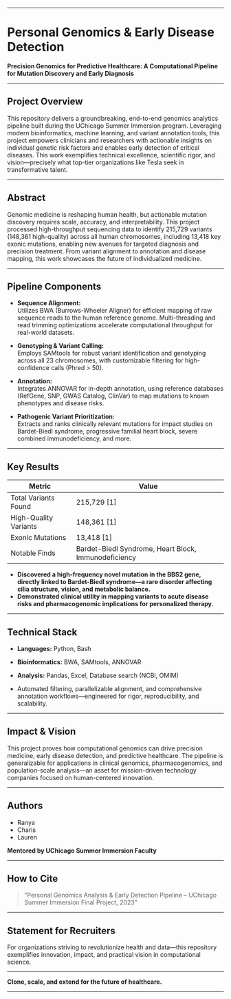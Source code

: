 ***

# Personal Genomics & Early Disease Detection

**Precision Genomics for Predictive Healthcare: A Computational Pipeline for Mutation Discovery and Early Diagnosis**

***

## Project Overview

This repository delivers a groundbreaking, end-to-end genomics analytics pipeline built during the UChicago Summer Immersion program. Leveraging modern bioinformatics, machine learning, and variant annotation tools, this project empowers clinicians and researchers with actionable insights on individual genetic risk factors and enables early detection of critical diseases. This work exemplifies technical excellence, scientific rigor, and vision—precisely what top-tier organizations like Tesla seek in transformative talent.

***

## Abstract

Genomic medicine is reshaping human health, but actionable mutation discovery requires scale, accuracy, and interpretability. This project processed high-throughput sequencing data to identify 215,729 variants (148,361 high-quality) across all human chromosomes, including 13,418 key exonic mutations, enabling new avenues for targeted diagnosis and precision treatment. From variant alignment to annotation and disease mapping, this work showcases the future of individualized medicine.

***

## Pipeline Components

- **Sequence Alignment:**  
  Utilizes BWA (Burrows-Wheeler Aligner) for efficient mapping of raw sequence reads to the human reference genome. Multi-threading and read trimming optimizations accelerate computational throughput for real-world datasets.
  
- **Genotyping & Variant Calling:**  
  Employs SAMtools for robust variant identification and genotyping across all 23 chromosomes, with customizable filtering for high-confidence calls (Phred > 50).

- **Annotation:**  
  Integrates ANNOVAR for in-depth annotation, using reference databases (RefGene, SNP, GWAS Catalog, ClinVar) to map mutations to known phenotypes and disease risks.

- **Pathogenic Variant Prioritization:**  
  Extracts and ranks clinically relevant mutations for impact studies on Bardet-Biedl syndrome, progressive familial heart block, severe combined immunodeficiency, and more.

***

## Key Results

| Metric                  | Value                         |
|-------------------------|------------------------------|
| Total Variants Found    | 215,729 [1]           |
| High-Quality Variants   | 148,361 [1]           |
| Exonic Mutations        | 13,418  [1]           |
| Notable Finds           | Bardet-Biedl Syndrome, Heart Block, Immunodeficiency|

- **Discovered a high-frequency novel mutation in the BBS2 gene, directly linked to Bardet-Biedl syndrome—a rare disorder affecting cilia structure, vision, and metabolic balance.**
- **Demonstrated clinical utility in mapping variants to acute disease risks and pharmacogenomic implications for personalized therapy.**

***

## Technical Stack

- **Languages:** Python, Bash
- **Bioinformatics:** BWA, SAMtools, ANNOVAR
- **Analysis:** Pandas, Excel, Database search (NCBI, OMIM)

- Automated filtering, parallelizable alignment, and comprehensive annotation workflows—engineered for rigor, reproducibility, and scalability.

***

## Impact & Vision

This project proves how computational genomics can drive precision medicine, early disease detection, and predictive healthcare. The pipeline is generalizable for applications in clinical genomics, pharmacogenomics, and population-scale analysis—an asset for mission-driven technology companies focused on human-centered innovation.

***

## Authors

- Ranya
- Charis
- Lauren


**Mentored by UChicago Summer Immersion Faculty**

***

## How to Cite

> "Personal Genomics Analysis & Early Detection Pipeline – UChicago Summer Immersion Final Project, 2023"

***

## Statement for Recruiters

For organizations striving to revolutionize health and data—this repository exemplifies innovation, impact, and practical vision in computational science.

***

**Clone, scale, and extend for the future of healthcare.**

---

